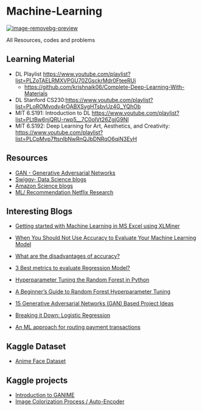 # Machine-Learning
[![image-removebg-preview](https://user-images.githubusercontent.com/67424390/207838604-7743996b-f01f-4537-9f2c-17257309d00e.png)](https://chart-studio.plotly.com/create/?fid=SolClover:53#/)

All Resources, codes and problems

## Learning Material 
* DL Playlist https://www.youtube.com/playlist?list=PLZoTAELRMXVPGU70ZGsckrMdr0FteeRUi 
  * https://github.com/krishnaik06/Complete-Deep-Learning-With-Materials
* DL Stanford CS230:https://www.youtube.com/playlist?list=PLoROMvodv4rOABXSygHTsbvUz4G_YQhOb 
* MIT 6.S191: Introduction to DL https://www.youtube.com/playlist?list=PLtBw6njQRU-rwp5__7C0oIVt26ZgjG9NI
* MIT 6.S192: Deep Learning for Art, Aesthetics, and Creativity: https://www.youtube.com/playlist?list=PLCpMvp7ftsnIbNwRnQJbDNRqO6qiN3EyH 
## Resources
* [GAN - Generative Adversarial Networks](https://drive.google.com/file/d/1Gm4hNSXY03DrYDU4rh0NRlDcXo20a3pL/view)
* [Swiggy- Data Science blogs](https://bytes.swiggy.com/tagged/swiggy-data-science)
* [Amazon Science blogs](https://www.amazon.science/blog?q=&f0=0000016e-2ff1-d205-a5ef-aff9651e0000&f1=0000016e-4373-de2e-a76e-cff717cf0000&f1=0000016e-39f9-d205-a5ef-bff9944b0000&s=0&expandedFilters=Research%2520area%2CTag%2CConference%2CAuthor%2CDate%2C)
* [ML/ Recommendation Netflix Research](https://research.netflix.com/research-area/machine-learning)

## Interesting Blogs
* [Getting started with Machine Learning in MS Excel using XLMiner](https://www.analyticsvidhya.com/blog/2015/11/started-machine-learning-ms-excel-xl-miner/)
* [When You Should Not Use Accuracy to Evaluate Your Machine Learning Model](https://towardsdatascience.com/when-you-should-not-use-accuracy-to-evaluate-your-machine-learning-model-4d58f16968e6)
* [What are the disadvantages of accuracy?](https://datascience.stackexchange.com/questions/110124/what-are-the-disadvantages-of-accuracy)
* [3 Best metrics to evaluate Regression Model?](https://towardsdatascience.com/what-are-the-best-metrics-to-evaluate-your-regression-model-418ca481755b)
* [Hyperparameter Tuning the Random Forest in Python](https://towardsdatascience.com/hyperparameter-tuning-the-random-forest-in-python-using-scikit-learn-28d2aa77dd74)
* [A Beginner’s Guide to Random Forest Hyperparameter Tuning](https://www.analyticsvidhya.com/blog/2020/03/beginners-guide-random-forest-hyperparameter-tuning/)
* [15 Generative Adversarial Networks (GAN) Based Project Ideas](https://www.projectpro.io/article/generative-adversarial-networks-gan-based-projects-to-work-on/530)
* [Breaking it Down: Logistic Regression](https://towardsdatascience.com/breaking-it-down-logistic-regression-e5c3f1450bd)

* [An ML approach for routing payment transactions](https://bytes.swiggy.com/an-ml-approach-for-routing-payment-transactions-5a14efb643a8)
## Kaggle Dataset
* [Anime Face Dataset](https://www.kaggle.com/datasets/splcher/animefacedataset/code?datasetId=379764&sortBy=voteCount)

## Kaggle projects
* [Introduction to GANIME](https://www.kaggle.com/code/mrigendraagrawal/introduction-to-ganime)
* [Image Colorization Process / Auto-Encoder](https://www.kaggle.com/code/brsdincer/image-colorization-process-auto-encoder)
